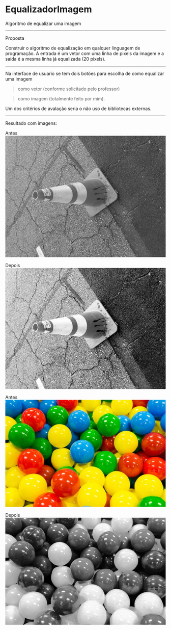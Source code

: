 # EqualizadorImagem
Algoritmo de equalizar uma imagem


-----------------------------------------------------------------------------------------------------------------------------------------------------------

Proposta

Construir o algoritmo de equalização em qualquer linguagem de programação. A entrada é um vetor com uma linha de pixels da imagem e a saída é a mesma linha já equalizada (20 pixels).


-----------------------------------------------------------------------------------------------------------------------------------------------------------


Na interface de usuario se tem dois botões para escolha de como equalizar uma imagem 
> como vetor (conforme solicitado pelo professor)

> como imagem (totalmente feito por mim).

Um dos critérios de avalação seria o não uso de bibliotecas externas.

-----------------------------------------------------------------------------------------------------------------------------------------------------------

Resultado com imagens:

Antes
<img src="imagens/1 antes.jpg"/>

Depois
<img src="imagens/1 depois.jpg"/>

Antes
<img src="imagens/2 antes.jpg"/>

Depois
<img src="imagens/2 depois.jpg"/>




